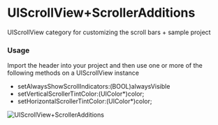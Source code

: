 # UIScrollView+ScrollerAdditions

UIScrollView category for customizing the scroll bars + sample project

### Usage

Import the header into your project and then use one or more of the following methods on a UIScrollView instance

- setAlwaysShowScrollIndicators:(BOOL)alwaysVisible
- setVerticalScrollerTintColor:(UIColor*)color;
- setHorizontalScrollerTintColor:(UIColor*)color;

![UIScrollView+ScrollerAdditions](https://dl.dropboxusercontent.com/u/12748201/UIScrollView%2BScrollerAdditions.png)
